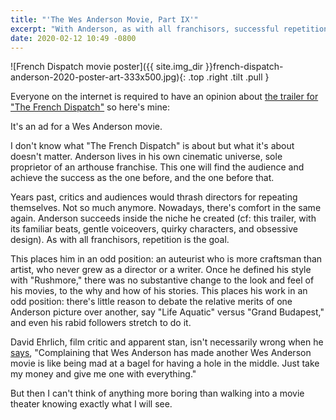 ```yaml
---
title: "'The Wes Anderson Movie, Part IX'"
excerpt: "With Anderson, as with all franchisors, successful repetition is the goal."
date: 2020-02-12 10:49 -0800
---
```

![French Dispatch movie poster]({{ site.img_dir }}french-dispatch-anderson-2020-poster-art-333x500.jpg){: .top .right .tilt .pull }

Everyone on the internet is required to have an opinion about [the trailer for "The French Dispatch"](https://www.youtube.com/watch?v=TcPk2p0Zaw4) so here's mine:

It's an ad for a Wes Anderson movie.

I don't know what "The French Dispatch" is about but what it's about doesn't matter. Anderson lives in his own cinematic universe, sole proprietor of an arthouse franchise. This one will find the audience and achieve the success as the one before, and the one before that.

Years past, critics and audiences would thrash directors for repeating themselves. Not so much anymore. Nowadays, there's comfort in the same again. Anderson succeeds inside the niche he created (cf: this trailer, with its familiar beats, gentle voiceovers, quirky characters, and obsessive design). As with all franchisors, repetition is the goal.

This places him in an odd position: an auteurist who is more craftsman than artist, who never grew as a director or a writer. Once he defined his style with "Rushmore," there was no substantive change to the look and feel of his movies, to the why and how of his stories. This places his work in an odd position: there's little reason to debate the relative merits of one Anderson picture over another, say "Life Aquatic" versus "Grand Budapest," and even his rabid followers stretch to do it.

David Ehrlich, film critic and apparent stan, isn't necessarily wrong when he [says](https://twitter.com/davidehrlich/status/1227660182555123713), "Complaining that Wes Anderson has made another Wes Anderson movie is like being mad at a bagel for having a hole in the middle. Just take my money and give me one with everything."

But then I can't think of anything more boring than walking into a movie theater knowing exactly what I will see.
